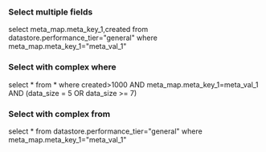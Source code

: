 ### Select multiple fields
select meta_map.meta_key_1,created from datastore.performance_tier="general" where meta_map.meta_key_1="meta_val_1"

### Select with complex where
select * from * where created>1000 AND meta_map.meta_key_1=meta_val_1 AND (data_size = 5 OR data_size >= 7)

### Select with complex from
select * from datastore.performance_tier="general" where meta_map.meta_key_1="meta_val_1"